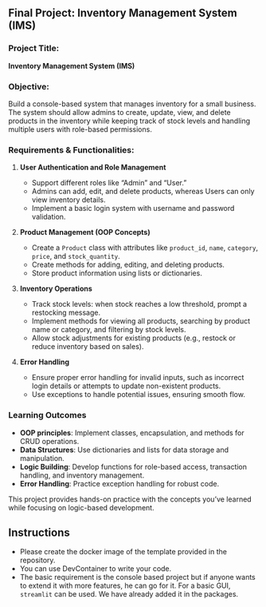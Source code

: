 ## Final Project: Inventory Management System (IMS)

### Project Title:

**Inventory Management System (IMS)**

### Objective:

Build a console-based system that manages inventory for a small business. The system should allow admins to create, update, view, and delete products in the inventory while keeping track of stock levels and handling multiple users with role-based permissions.

### Requirements & Functionalities:

1. **User Authentication and Role Management**

   - Support different roles like “Admin” and “User.”
   - Admins can add, edit, and delete products, whereas Users can only view inventory details.
   - Implement a basic login system with username and password validation.

2. **Product Management (OOP Concepts)**

   - Create a `Product` class with attributes like `product_id`, `name`, `category`, `price`, and `stock_quantity`.
   - Create methods for adding, editing, and deleting products.
   - Store product information using lists or dictionaries.

3. **Inventory Operations**

   - Track stock levels: when stock reaches a low threshold, prompt a restocking message.
   - Implement methods for viewing all products, searching by product name or category, and filtering by stock levels.
   - Allow stock adjustments for existing products (e.g., restock or reduce inventory based on sales).

4. **Error Handling**
   - Ensure proper error handling for invalid inputs, such as incorrect login details or attempts to update non-existent products.
   - Use exceptions to handle potential issues, ensuring smooth flow.

### Learning Outcomes

- **OOP principles**: Implement classes, encapsulation, and methods for CRUD operations.
- **Data Structures**: Use dictionaries and lists for data storage and manipulation.
- **Logic Building**: Develop functions for role-based access, transaction handling, and inventory management.
- **Error Handling**: Practice exception handling for robust code.

This project provides hands-on practice with the concepts you’ve learned while focusing on logic-based development.

## Instructions

- Please create the docker image of the template provided in the repository.
- You can use DevContainer to write your code.
- The basic requirement is the console based project but if anyone wants to extend it with more features, he can go for it. For a basic GUI, `streamlit` can be used. We have already added it in the packages.

